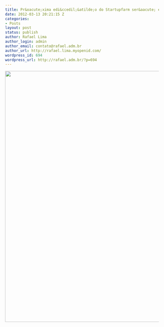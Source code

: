 ```yaml
---
title: Pr&oacute;xima edi&ccedil;&atilde;o do Startupfarm ser&aacute; em Bras&iacute;lia
date: 2012-03-13 20:21:15 Z
categories:
- Posts
layout: post
status: publish
author: Rafael Lima
author_login: admin
author_email: contato@rafael.adm.br
author_url: http://rafael.lima.myopenid.com/
wordpress_id: 694
wordpress_url: http://rafael.adm.br/?p=694
---
```


<a href="http://rafael.adm.br/wp-content/uploads/2012/03/2012.03.jpeg"><img src="http://rafael.adm.br/wp-content/uploads/2012/03/2012.03-706x1024.jpg" alt="" title="Startupfarm Bras&iacute;lia" width="565" height="819" class="aligncenter size-large wp-image-695" /></a>
